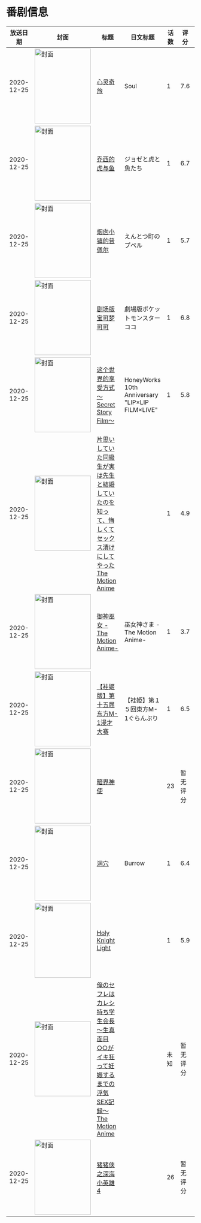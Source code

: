 # 番剧信息

|放送日期|封面|标题|日文标题|话数|评分|评分人数|
|---|---|---|---|---|---|---|
|2020-12-25|<img src="//lain.bgm.tv/pic/cover/c/2b/61/285074_Di95b.jpg" alt="封面" style="width:150px;height:200px;object-fit:cover;">|[心灵奇旅](https://bangumi.tv/subject/285074)|Soul|1|7.6|2066人评分|
|2020-12-25|<img src="//lain.bgm.tv/pic/cover/c/f7/d3/295778_s7898.jpg" alt="封面" style="width:150px;height:200px;object-fit:cover;">|[乔西的虎与鱼](https://bangumi.tv/subject/295778)|ジョゼと虎と魚たち|1|6.7|2384人评分|
|2020-12-25|<img src="//lain.bgm.tv/pic/cover/c/3d/0e/296309_Ulya9.jpg" alt="封面" style="width:150px;height:200px;object-fit:cover;">|[烟囱小镇的普佩尔](https://bangumi.tv/subject/296309)|えんとつ町のプペル|1|5.7|128人评分|
|2020-12-25|<img src="//lain.bgm.tv/pic/cover/c/73/b4/301229_RdxWu.jpg" alt="封面" style="width:150px;height:200px;object-fit:cover;">|[剧场版 宝可梦 可可](https://bangumi.tv/subject/298119)|劇場版ポケットモンスター ココ|1|6.8|433人评分|
|2020-12-25|<img src="//lain.bgm.tv/pic/cover/c/53/68/313924_10L02.jpg" alt="封面" style="width:150px;height:200px;object-fit:cover;">|[这个世界的享受方式～Secret Story Film～](https://bangumi.tv/subject/313924)|HoneyWorks 10th Anniversary "LIP×LIP FILM×LIVE"|1|5.8|13人评分|
|2020-12-25|<img src="/img/no_icon_subject.png" alt="封面" style="width:150px;height:200px;object-fit:cover;">|[片思いしていた同級生が実は先生と結婚していたのを知って、悔しくてセックス漬けにしてやった The Motion Anime](https://bangumi.tv/subject/317750)||1|4.9|15人评分|
|2020-12-25|<img src="/img/no_icon_subject.png" alt="封面" style="width:150px;height:200px;object-fit:cover;">|[御神巫女 -The Motion Anime-](https://bangumi.tv/subject/320169)|巫女神さま -The Motion Anime-|1|3.7|16人评分|
|2020-12-25|<img src="//lain.bgm.tv/pic/cover/c/9c/ed/324294_n1t5s.jpg" alt="封面" style="width:150px;height:200px;object-fit:cover;">|[【袿姬版】第十五届东方M-1漫才大赛](https://bangumi.tv/subject/324294)|【袿姫】第１５回東方M-1ぐらんぷり|1|6.5|27人评分|
|2020-12-25|<img src="//lain.bgm.tv/pic/cover/c/fd/06/324495_ddLDL.jpg" alt="封面" style="width:150px;height:200px;object-fit:cover;">|[暗界神使](https://bangumi.tv/subject/324495)||23|暂无评分|少于10人评分|
|2020-12-25|<img src="//lain.bgm.tv/pic/cover/c/9f/18/325216_kO9d4.jpg" alt="封面" style="width:150px;height:200px;object-fit:cover;">|[洞穴](https://bangumi.tv/subject/325216)|Burrow|1|6.4|40人评分|
|2020-12-25|<img src="//lain.bgm.tv/pic/cover/c/a1/13/326110_OEU8V.jpg" alt="封面" style="width:150px;height:200px;object-fit:cover;">|[Holy Knight Light](https://bangumi.tv/subject/326110)||1|5.9|48人评分|
|2020-12-25|<img src="/img/no_icon_subject.png" alt="封面" style="width:150px;height:200px;object-fit:cover;">|[俺のセフレはカレシ持ち学生会長 ～生真面目○○がイキ狂って妊娠するまでの浮気SEX記録～ The Motion Anime](https://bangumi.tv/subject/345646)||未知|暂无评分|少于10人评分|
|2020-12-25|<img src="//lain.bgm.tv/pic/cover/c/a5/7e/384760_pPUGF.jpg" alt="封面" style="width:150px;height:200px;object-fit:cover;">|[猪猪侠之深海小英雄 4](https://bangumi.tv/subject/384760)||26|暂无评分|少于10人评分|
